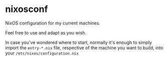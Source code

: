# nixosconf
NixOS configuration for my current machines.

Feel free to use and adapt as you wish.

In case you've wondered where to start, normally it's enough to simply import
the `entry-*.nix` file, respective of the machine you want to build, into your
`/etc/nixos/configuration.nix`
